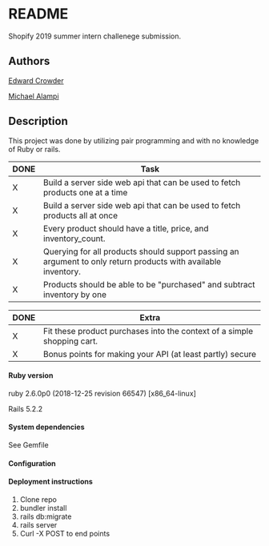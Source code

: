 # README
Shopify 2019 summer intern challenege submission.

## Authors
[Edward Crowder](https://github.com/crowdere) 

[Michael Alampi](https://github.com/alampim)

## Description
This project was done by utilizing pair programming and with no knowledge of Ruby or rails. 


DONE | Task
--- | ---
X | Build a server side web api that can be used to fetch products one at a time 
X | Build a server side web api that can be used to fetch products all at once 
X | Every product should have a title, price, and inventory_count.
X | Querying for all products should support passing an argument to only return products with available inventory.
X | Products should be able to be "purchased" and subtract inventory by one

DONE | Extra
--- | ---
X | Fit these product purchases into the context of a simple shopping cart.
X | Bonus points for making your API (at least partly) secure


#### Ruby version

ruby 2.6.0p0 (2018-12-25 revision 66547) [x86_64-linux]

Rails 5.2.2

#### System dependencies

See Gemfile
  
#### Configuration
	
#### Deployment instructions

  1. Clone repo
  2. bundler install
  3. rails db:migrate
  4. rails server
  5. Curl -X POST to end points
